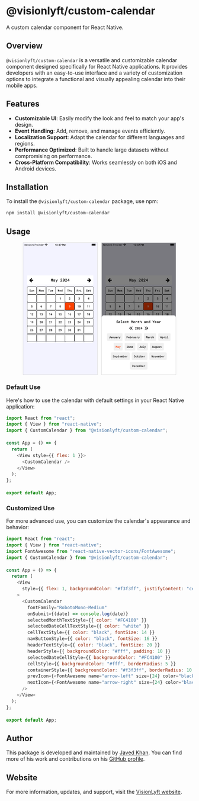 # @visionlyft/custom-calendar

A custom calendar component for React Native.

## Overview

`@visionlyft/custom-calendar` is a versatile and customizable calendar component designed specifically for React Native applications. It provides developers with an easy-to-use interface and a variety of customization options to integrate a functional and visually appealing calendar into their mobile apps.

## Features

- **Customizable UI**: Easily modify the look and feel to match your app's design.
- **Event Handling**: Add, remove, and manage events efficiently.
- **Localization Support**: Adapt the calendar for different languages and regions.
- **Performance Optimized**: Built to handle large datasets without compromising on performance.
- **Cross-Platform Compatibility**: Works seamlessly on both iOS and Android devices.

## Installation

To install the `@visionlyft/custom-calendar` package, use npm:

```sh
npm install @visionlyft/custom-calendar
```

## Usage

<div style="display: flex; justify-content: center; align-items: center; gap: 10px;">
  <img src="https://raw.githubusercontent.com/thejaved/images/main/image3.png" alt="Default Custom Calendar 1" width="200" style="border: 1px solid #ddd;"/>
  <img src="https://raw.githubusercontent.com/thejaved/images/main/image4.png" alt="Customized Calendar" width="200" style="border: 1px solid #ddd;"/>
</div>

### Default Use

Here's how to use the calendar with default settings in your React Native application:

```javascript
import React from "react";
import { View } from "react-native";
import { CustomCalendar } from "@visionlyft/custom-calendar";

const App = () => {
  return (
    <View style={{ flex: 1 }}>
      <CustomCalendar />
    </View>
  );
};

export default App;
```

### Customized Use

For more advanced use, you can customize the calendar's appearance and behavior:

```javascript
import React from "react";
import { View } from "react-native";
import FontAwesome from "react-native-vector-icons/FontAwesome";
import { CustomCalendar } from "@visionlyft/custom-calendar";

const App = () => {
  return (
    <View
      style={{ flex: 1, backgroundColor: "#f3f3ff", justifyContent: "center" }}
    >
      <CustomCalendar
        fontFamily="RobotoMono-Medium"
        onSubmit={(date) => console.log(date)}
        selectedMonthTextStyle={{ color: "#FC4100" }}
        selectedDateCellTextStyle={{ color: "white" }}
        cellTextStyle={{ color: "black", fontSize: 14 }}
        navButtonStyle={{ color: "black", fontSize: 16 }}
        headerTextStyle={{ color: "black", fontSize: 20 }}
        headerStyle={{ backgroundColor: "#fff", padding: 10 }}
        selectedDateCellStyle={{ backgroundColor: "#FC4100" }}
        cellStyle={{ backgroundColor: "#fff", borderRadius: 5 }}
        containerStyle={{ backgroundColor: "#f3f3ff", borderRadius: 10 }}
        prevIcon={<FontAwesome name="arrow-left" size={24} color="black" />}
        nextIcon={<FontAwesome name="arrow-right" size={24} color="black" />}
      />
    </View>
  );
};

export default App;
```

## Author

This package is developed and maintained by [Javed Khan](https://github.com/thejaved). You can find more of his work and contributions on his [GitHub profile](https://github.com/thejaved).

## Website

For more information, updates, and support, visit the [VisionLyft website](https://www.visionlyft.com/).
